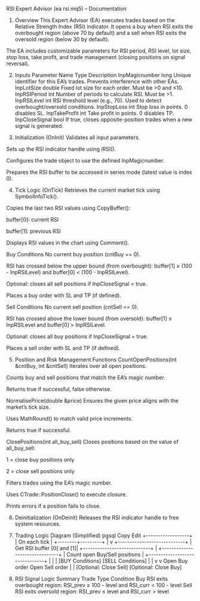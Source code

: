 RSI Expert Advisor (ea rsi.mq5) – Documentation
1. Overview
This Expert Advisor (EA) executes trades based on the Relative Strength Index (RSI) indicator. It opens a buy when RSI exits the overbought region (above 70 by default) and a sell when RSI exits the oversold region (below 30 by default).

The EA includes customizable parameters for RSI period, RSI level, lot size, stop loss, take profit, and trade management (closing positions on signal reversal).

2. Inputs
Parameter Name	Type	Description
InpMagicnumber	long	Unique identifier for this EA’s trades. Prevents interference with other EAs.
InpLotSize	double	Fixed lot size for each order. Must be >0 and ≤10.
InpRSIPeriod	int	Number of periods to calculate RSI. Must be >1.
InpRSILevel	int	RSI threshold level (e.g., 70). Used to detect overbought/oversold conditions.
InpStopLoss	int	Stop loss in points. 0 disables SL.
InpTakeProfit	int	Take profit in points. 0 disables TP.
InpCloseSignal	bool	If true, closes opposite-position trades when a new signal is generated.

3. Initialization (OnInit)
Validates all input parameters.

Sets up the RSI indicator handle using iRSI().

Configures the trade object to use the defined InpMagicnumber.

Prepares the RSI buffer to be accessed in series mode (latest value is index 0).

4. Tick Logic (OnTick)
Retrieves the current market tick using SymbolInfoTick().

Copies the last two RSI values using CopyBuffer():

buffer[0]: current RSI

buffer[1]: previous RSI

Displays RSI values in the chart using Comment().

Buy Conditions
No current buy position (cntBuy == 0).

RSI has crossed below the upper bound (from overbought): buffer[1] ≥ (100 - InpRSILevel) and buffer[0] < (100 - InpRSILevel).

Optional: closes all sell positions if InpCloseSignal = true.

Places a buy order with SL and TP (if defined).

Sell Conditions
No current sell position (cntSell == 0).

RSI has crossed above the lower bound (from oversold): buffer[1] ≤ InpRSILevel and buffer[0] > InpRSILevel.

Optional: closes all buy positions if InpCloseSignal = true.

Places a sell order with SL and TP (if defined).

5. Position and Risk Management Functions
CountOpenPositions(int &cntBuy, int &cntSell)
Iterates over all open positions.

Counts buy and sell positions that match the EA’s magic number.

Returns true if successful, false otherwise.

NormalisePrice(double &price)
Ensures the given price aligns with the market’s tick size.

Uses MathRound() to match valid price increments.

Returns true if successful.

ClosePositions(int all_buy_sell)
Closes positions based on the value of all_buy_sell:

1 = close buy positions only

2 = close sell positions only

Filters trades using the EA’s magic number.

Uses CTrade::PositionClose() to execute closure.

Prints errors if a position fails to close.

6. Deinitialization (OnDeinit)
Releases the RSI indicator handle to free system resources.

7. Trading Logic Diagram (Simplified)
pgsql
Copy
Edit
               +------------------+
               |   On each tick   |
               +--------+---------+
                        |
                        v
         +----------------------------+
         |  Get RSI buffer [0] and [1]|
         +----------------------------+
                        |
         +-------------------------------+
         | Count open Buy/Sell positions |
         +-------------------------------+
                        |
         |                     |
   [BUY Conditions]     [SELL Conditions]
         |                     |
         v                     v
  Open Buy order         Open Sell order
         |                     |
[Optional: Close Sell] [Optional: Close Buy]
8. RSI Signal Logic Summary
Trade Type	Condition
Buy	RSI exits overbought region: RSI_prev ≥ 100 - level and RSI_curr < 100 - level
Sell	RSI exits oversold region: RSI_prev ≤ level and RSI_curr > level
